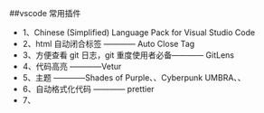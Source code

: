 ##vscode 常用插件

- 1、Chinese (Simplified) Language Pack for Visual Studio Code
- 2、html 自动闭合标签 ———— Auto Close Tag
- 3、方便查看 git 日志，git 重度使用者必备———— GitLens
- 4、代码高亮 ————Vetur
- 5、主题 ————Shades of Purple、、Cyberpunk UMBRA、、
- 6、自动格式化代码 ———— prettier
- 7、
